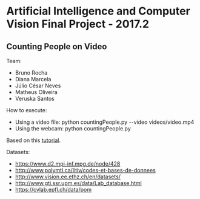 # Artificial Intelligence and Computer Vision Final Project - 2017.2
## Counting People on Video

Team: 
* Bruno Rocha
* Diana Marcela
* Júlio César Neves
* Matheus Oliveira
* Veruska Santos

How to execute: 
- Using a video file: python countingPeople.py --video videos/video.mp4
- Using the webcam: python countingPeople.py

Based on this [tutorial](http://www.femb.com.mx/people-counter/people-counter-with-opencv-python/).

Datasets: 
- https://www.d2.mpi-inf.mpg.de/node/428
- http://www.polymtl.ca/litiv/codes-et-bases-de-donnees
- http://www.vision.ee.ethz.ch/en/datasets/
- http://www.gti.ssr.upm.es/data/Lab_database.html
- https://cvlab.epfl.ch/data/pom
